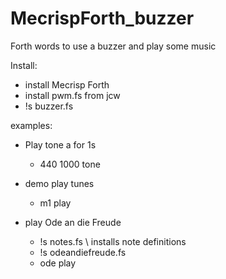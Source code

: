 # MecrispForth_buzzer
Forth words to use a buzzer and play some music

Install:
- install Mecrisp Forth
- install pwm.fs from jcw
- !s buzzer.fs

examples:

- Play tone a for 1s
  + 440 1000 tone

- demo play tunes
  + m1 play

- play Ode an die Freude
  + !s notes.fs \ installs note definitions
  + !s odeandiefreude.fs
  + ode play


